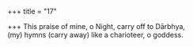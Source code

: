 +++
title = "17"

+++
This praise of mine, o Night, carry off to Dārbhya,  
(my) hymns (carry away) like a charioteer, o goddess. 